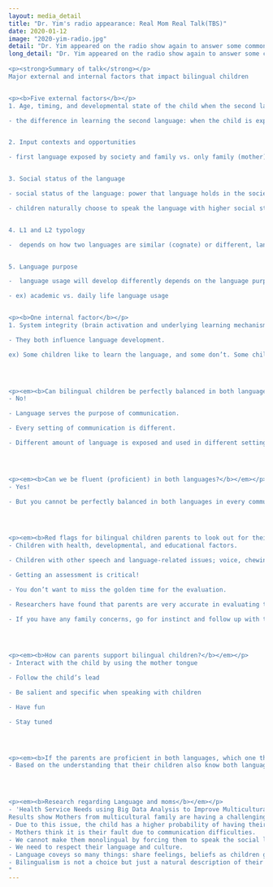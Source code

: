 ```yaml
---
layout: media_detail
title: "Dr. Yim's radio appearance: Real Mom Real Talk(TBS)"
date: 2020-01-12
image: "2020-yim-radio.jpg"
detail: "Dr. Yim appeared on the radio show again to answer some common questions that mothers may have about bilingual child's language development."
long_detail: "Dr. Yim appeared on the radio show again to answer some common questions that mothers may have about bilingual child's language development. 
​
<p><strong>Summary of talk</strong></p>
Major external and internal factors that impact bilingual children


<p><b>Five external factors</b></p>
1. Age, timing, and developmental state of the child when the second language is introduced

- the difference in learning the second language: when the child is exposed to a first and second language at the same time vs. when the child is exposed to the second language after the first language is introduced


2. Input contexts and opportunities

- first language exposed by society and family vs. only family (mother)


3. Social status of the language

- social status of the language: power that language holds in the society

- children naturally choose to speak the language with higher social status


4. L1 and L2 typology

-  depends on how two languages are similar (cognate) or different, language learning can be easier or more difficult


5. Language purpose

-  language usage will develop differently depends on the language purpose  

- ex) academic vs. daily life language usage


<p><b>One internal factor</b></p>
1. System integrity (brain activation and underlying learning mechanism) and preferences

- They both influence language development.

ex) Some children like to learn the language, and some don’t. Some children don’t care about making mistakes.
 



<p><em><b>Can bilingual children be perfectly balanced in both languages?</b></em></p>
- No!

- Language serves the purpose of communication.

- Every setting of communication is different.

- Different amount of language is exposed and used in different settings.
 



<p><em><b>Can we be fluent (proficient) in both languages?</b></em></p>
- Yes!

- But you cannot be perfectly balanced in both languages in every communication setting.
 



<p><em><b>Red flags for bilingual children parents to look out for their children</b></em></p>
- Children with health, developmental, and educational factors.

- Children with other speech and language-related issues; voice, chewing, hearing, motor skills disorders.

- Getting an assessment is critical!

- You don’t want to miss the golden time for the evaluation.

- Researchers have found that parents are very accurate in evaluating their children.

- If you have any family concerns, go for instinct and follow up with the evaluation.
 



<p><em><b>How can parents support bilingual children?</b></em></p>
- Interact with the child by using the mother tongue

- Follow the child’s lead

- Be salient and specific when speaking with children

- Have fun

- Stay tuned




<p><em><b>If the parents are proficient in both languages, which one they must use?</b></em></p>
- Based on the understanding that their children also know both languages, parents can speak both languages to their children but importantly, stick to your mother tongue!
 



<p><em><b>Research regarding Language and moms</b></em></p>
- 'Health Service Needs using Big Data Analysis to Improve Multicultural Family Life's Service'
Results show Mothers from multicultural family are having a challenging time due to the language usage between mother and child because family force the mother to learn and speak Korean to their children.
- Due to this issue, the child has a higher probability of having their language development delayed.
- Mothers think it is their fault due to communication difficulties.
- We cannot make them monolingual by forcing them to speak the social language.
- We need to respect their language and culture.
- Language coveys so many things: share feelings, beliefs as children get older.
- Bilingualism is not a choice but just a natural description of their life.
"
---
```


